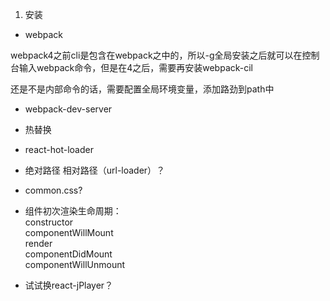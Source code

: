 1. 安装

- webpack

webpack4之前cli是包含在webpack之中的，所以-g全局安装之后就可以在控制台输入webpack命令，但是在4之后，需要再安装webpack-cil 

还是不是内部命令的话，需要配置全局环境变量，添加路劲到path中

- webpack-dev-server

- 热替换

- react-hot-loader

- 绝对路径 相对路径（url-loader）？

- common.css?

- 组件初次渲染生命周期：   
constructor  
componentWillMount  
render  
componentDidMount  
componentWillUnmount  

- 试试换react-jPlayer？
